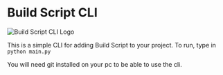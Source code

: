 # Build Script CLI
![Build Script CLI Logo](https://user-images.githubusercontent.com/81382687/202862701-291f6a98-5ac4-436d-bf2a-573b37873738.png)

This is a simple CLI for adding Build Script to your project.
To run, type in `python main.py`

You will need git installed on your pc to be able to use the cli.
